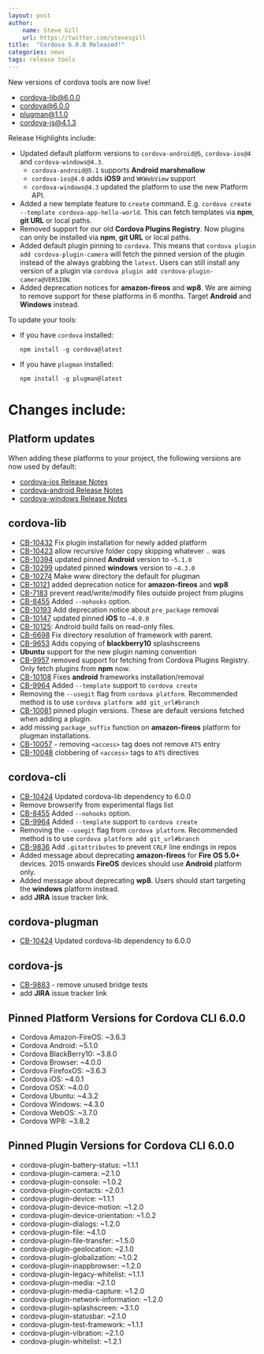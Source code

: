 ```yaml
---
layout: post
author:
    name: Steve Gill
    url: https://twitter.com/stevesgill
title:  "Cordova 6.0.0 Released!"
categories: news
tags: release tools
---
```

New versions of cordova tools are now live!

* [cordova-lib@6.0.0](https://www.npmjs.org/package/cordova-lib)
* [cordova@6.0.0](https://www.npmjs.org/package/cordova)
* [plugman@1.1.0](https://www.npmjs.org/package/plugman)
* [cordova-js@4.1.3](https://www.npmjs.org/package/cordova-js)

Release Highlights include:
* Updated default platform versions to `cordova-android@5`, `cordova-ios@4` and `cordova-windows@4.3`. 
    - `cordova-android@5.1` supports **Android marshmallow** 
    - `cordova-ios@4.0` adds **iOS9** and `WKWebView` support
    - `cordova-windows@4.3` updated the platform to use the new Platform API.
* Added a new template feature to `create` command. E.g. `cordova create --template cordova-app-hello-world`. This can fetch templates via **npm**, **git URL** or local paths.
* Removed support for our old **Cordova Plugins Registry**. Now plugins can only be installed via **npm**, **git URL** or local paths.
* Added default plugin pinning to `cordova`. This means that `cordova plugin add cordova-plugin-camera` will fetch the pinned version of the plugin instead of the always grabbing the `latest`. Users can still install any version of a plugin via `cordova plugin add cordova-plugin-camera@VERSION`.
* Added deprecation notices for **amazon-fireos** and **wp8**. We are aiming to remove support for these platforms in 6 months. Target **Android** and **Windows** instead.

To update your tools:

  * If you have `cordova` installed:

        npm install -g cordova@latest
  
  * If you have `plugman` installed:

        npm install -g plugman@latest

<!--more-->
# Changes include:
## Platform updates

When adding these platforms to your project, the following versions are now used by default:

* [cordova-ios Release Notes](http://cordova.apache.org/announcements/2015/12/08/cordova-ios-4.0.0.html)
* [cordova-android Release Notes](http://cordova.apache.org/announcements/2016/01/24/cordova-android-5.1.0.html)
* [cordova-windows Release Notes](http://cordova.apache.org/announcements/2016/01/18/cordova-windows-4.3.0.html)

## cordova-lib

* [CB-10432](https://issues.apache.org/jira/browse/CB-10432) Fix plugin installation for newly added platform
* [CB-10423](https://issues.apache.org/jira/browse/CB-10423) allow recursive folder copy skipping whatever .. was
* [CB-10394](https://issues.apache.org/jira/browse/CB-10394) updated pinned **Android** version to `~5.1.0`
* [CB-10299](https://issues.apache.org/jira/browse/CB-10299) updated pinned **windows** version to `~4.3.0`
* [CB-10274](https://issues.apache.org/jira/browse/CB-10274) Make www directory the default for plugman
* [CB-10121](https://issues.apache.org/jira/browse/CB-10121) added deprecation notice for **amazon-fireos** and **wp8**
* [CB-7183](https://issues.apache.org/jira/browse/CB-7183) prevent read/write/modify files outside project from plugins
* [CB-8455](https://issues.apache.org/jira/browse/CB-8455) Added `--nohooks` option.
* [CB-10193](https://issues.apache.org/jira/browse/CB-10193) Add deprecation notice about `pre_package` removal
* [CB-10147](https://issues.apache.org/jira/browse/CB-10147) updated pinned **iOS** to `~4.0.0`
* [CB-10125](https://issues.apache.org/jira/browse/CB-10125): Android build fails on read-only files.
* [CB-6698](https://issues.apache.org/jira/browse/CB-6698) Fix directory resolution of framework with parent.
* [CB-9653](https://issues.apache.org/jira/browse/CB-9653) Adds copying of **blackberry10** splashscreens
* **Ubuntu** support for the new plugin naming convention
* [CB-9957](https://issues.apache.org/jira/browse/CB-9957) removed support for fetching from Cordova Plugins Registry. Only fetch plugins from **npm** now.
* [CB-10108](https://issues.apache.org/jira/browse/CB-10108) Fixes **android** frameworks installation/removal
* [CB-9964](https://issues.apache.org/jira/browse/CB-9964) Added `--template` support to `cordova create`
* Removing the `--usegit` flag from `cordova platform`. Recommended method is to use `cordova platform add git_url#branch`
* [CB-10081](https://issues.apache.org/jira/browse/CB-10081) pinned plugin versions. These are default versions fetched when adding a plugin.
* add missing `package_suffix` function on **amazon-fireos** platform for plugman installations.
* [CB-10057](https://issues.apache.org/jira/browse/CB-10057) - removing `<access>` tag does not remove `ATS` entry
* [CB-10048](https://issues.apache.org/jira/browse/CB-10048) clobbering of `<access>` tags to `ATS` directives

## cordova-cli

* [CB-10424](https://issues.apache.org/jira/browse/CB-10424) Updated cordova-lib dependency to 6.0.0
* Remove browserify from experimental flags list
* [CB-8455](https://issues.apache.org/jira/browse/CB-8455) Added `--nohooks` option.
* [CB-9964](https://issues.apache.org/jira/browse/CB-9964) Added `--template` support to `cordova create`
* Removing the `--usegit` flag from `cordova platform`. Recommended method is to use `cordova platform add git_url#branch`
* [CB-9836](https://issues.apache.org/jira/browse/CB-9836) Add `.gitattributes` to prevent `CRLF` line endings in repos
* Added message about deprecating **amazon-fireos** for **Fire OS 5.0+** devices. 2015 onwards **FireOS** devices should use **Android** platform only.
* Added message about deprecating **wp8**. Users should start targeting the **windows** platform instead.
* add **JIRA** issue tracker link. 

## cordova-plugman

* [CB-10424](https://issues.apache.org/jira/browse/CB-10424) Updated cordova-lib dependency to 6.0.0

## cordova-js

* [CB-9883](https://issues.apache.org/jira/browse/CB-9883) - remove unused bridge tests
* add **JIRA** issue tracker link

## Pinned Platform Versions for **Cordova CLI 6.0.0**

* Cordova Amazon-FireOS: ~3.6.3
* Cordova Android: ~5.1.0
* Cordova BlackBerry10: ~3.8.0
* Cordova Browser: ~4.0.0
* Cordova FirefoxOS: ~3.6.3
* Cordova iOS: ~4.0.1
* Cordova OSX: ~4.0.0
* Cordova Ubuntu: ~4.3.2
* Cordova Windows: ~4.3.0
* Cordova WebOS: ~3.7.0
* Cordova WP8: ~3.8.2

## Pinned Plugin Versions for **Cordova CLI 6.0.0**

* cordova-plugin-battery-status: ~1.1.1
* cordova-plugin-camera: ~2.1.0
* cordova-plugin-console: ~1.0.2
* cordova-plugin-contacts: ~2.0.1
* cordova-plugin-device: ~1.1.1
* cordova-plugin-device-motion: ~1.2.0
* cordova-plugin-device-orientation: ~1.0.2
* cordova-plugin-dialogs: ~1.2.0
* cordova-plugin-file: ~4.1.0
* cordova-plugin-file-transfer: ~1.5.0
* cordova-plugin-geolocation: ~2.1.0
* cordova-plugin-globalization: ~1.0.2
* cordova-plugin-inappbrowser: ~1.2.0
* cordova-plugin-legacy-whitelist: ~1.1.1
* cordova-plugin-media: ~2.1.0
* cordova-plugin-media-capture: ~1.2.0
* cordova-plugin-network-information: ~1.2.0
* cordova-plugin-splashscreen: ~3.1.0
* cordova-plugin-statusbar: ~2.1.0
* cordova-plugin-test-framework: ~1.1.1
* cordova-plugin-vibration: ~2.1.0
* cordova-plugin-whitelist: ~1.2.1
